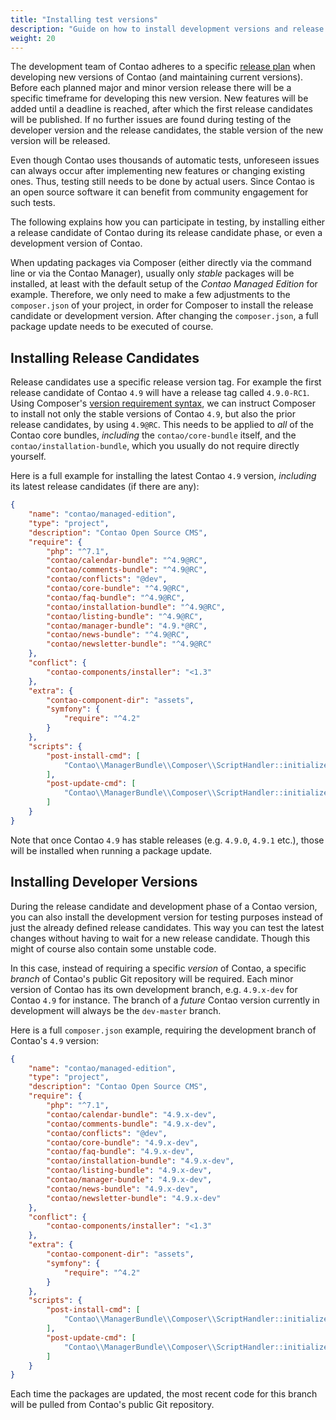 ```yaml
---
title: "Installing test versions"
description: "Guide on how to install development versions and release candidates of Contao."
weight: 20
---
```



The development team of Contao adheres to a specific [release plan][releasePlan]
when developing new versions of Contao (and maintaining current versions). Before
each planned major and minor version release there will be a specific timeframe for
developing this new version. New features will be added until a deadline is reached,
after which the first release candidates will be published. If no further issues
are found during testing of the developer version and the release candidates, the
stable version of the new version will be released.

Even though Contao uses thousands of automatic tests, unforeseen issues can always 
occur after implementing new features or changing existing ones. Thus, testing still 
needs to be done by actual users. Since Contao is an open source software it can 
benefit from community engagement for such tests.

The following explains how you can participate in testing, by installing either
a release candidate of Contao during its release candidate phase, or even a development
version of Contao.

When updating packages via Composer (either directly via the command line or via
the Contao Manager), usually only _stable_ packages will be installed, at least
with the default setup of the _Contao Managed Edition_ for example. Therefore, we
only need to make a few adjustments to the `composer.json` of your project, in order
for Composer to install the release candidate or development version. After changing
the `composer.json`, a full package update needs to be executed of course.


## Installing Release Candidates

Release candidates use a specific release version tag. For example the first release
candidate of Contao `4.9` will have a release tag called `4.9.0-RC1`. Using Composer's
[version requirement syntax][composerVersions], we can instruct Composer to install 
not only the stable  versions of Contao `4.9`, but also the prior release candidates,
by using `4.9@RC`. This needs to be applied to _all_ of the Contao core bundles,
_including_ the `contao/core-bundle` itself, and the `contao/installation-bundle`,
which you usually do not require directly yourself.

Here is a full example for installing the latest Contao `4.9` version, _including_
its latest release candidates (if there are any):

```json
{
    "name": "contao/managed-edition",
    "type": "project",
    "description": "Contao Open Source CMS",
    "require": {
        "php": "^7.1",
        "contao/calendar-bundle": "^4.9@RC",
        "contao/comments-bundle": "^4.9@RC",
        "contao/conflicts": "@dev",
        "contao/core-bundle": "^4.9@RC",
        "contao/faq-bundle": "^4.9@RC",
        "contao/installation-bundle": "^4.9@RC",
        "contao/listing-bundle": "^4.9@RC",
        "contao/manager-bundle": "4.9.*@RC",
        "contao/news-bundle": "^4.9@RC",
        "contao/newsletter-bundle": "^4.9@RC"
    },
    "conflict": {
        "contao-components/installer": "<1.3"
    },
    "extra": {
        "contao-component-dir": "assets",
        "symfony": {
            "require": "^4.2"
        }
    },
    "scripts": {
        "post-install-cmd": [
            "Contao\\ManagerBundle\\Composer\\ScriptHandler::initializeApplication"
        ],
        "post-update-cmd": [
            "Contao\\ManagerBundle\\Composer\\ScriptHandler::initializeApplication"
        ]
    }
}
```

Note that once Contao `4.9` has stable releases (e.g. `4.9.0`, `4.9.1` etc.), those 
will be installed when running a package update.


## Installing Developer Versions

During the release candidate and development phase of a Contao version, you can
also install the development version for testing purposes instead of just the already
defined release candidates. This way you can test the latest changes without having
to wait for a new release candidate. Though this might of course also contain some
unstable code.

In this case, instead of requiring a specific _version_ of Contao, a specific _branch_
of Contao's public Git repository will be required. Each minor version of Contao
has its own development branch, e.g. `4.9.x-dev` for Contao `4.9` for instance. 
The branch of a _future_ Contao version currently in development will always be the
`dev-master` branch.

Here is a full `composer.json` example, requiring the development branch of Contao's
`4.9` version:

```json
{
    "name": "contao/managed-edition",
    "type": "project",
    "description": "Contao Open Source CMS",
    "require": {
        "php": "^7.1",
        "contao/calendar-bundle": "4.9.x-dev",
        "contao/comments-bundle": "4.9.x-dev",
        "contao/conflicts": "@dev",
        "contao/core-bundle": "4.9.x-dev",
        "contao/faq-bundle": "4.9.x-dev",
        "contao/installation-bundle": "4.9.x-dev",
        "contao/listing-bundle": "4.9.x-dev",
        "contao/manager-bundle": "4.9.x-dev",
        "contao/news-bundle": "4.9.x-dev",
        "contao/newsletter-bundle": "4.9.x-dev"
    },
    "conflict": {
        "contao-components/installer": "<1.3"
    },
    "extra": {
        "contao-component-dir": "assets",
        "symfony": {
            "require": "^4.2"
        }
    },
    "scripts": {
        "post-install-cmd": [
            "Contao\\ManagerBundle\\Composer\\ScriptHandler::initializeApplication"
        ],
        "post-update-cmd": [
            "Contao\\ManagerBundle\\Composer\\ScriptHandler::initializeApplication"
        ]
    }
}
```

Each time the packages are updated, the most recent code for this branch will be 
pulled from Contao's public Git repository.


[releasePlan]: https://contao.org/en/release-plan.html
[composerVersions]: https://getcomposer.org/doc/articles/versions.md
